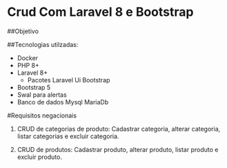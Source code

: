   # Crud Com Laravel 8 e Bootstrap

  ##Objetivo

  ##Tecnologias utilzadas:

  - Docker
  - PHP 8+
  - Laravel 8+
    - Pacotes Laravel Ui Bootstrap
  - Bootstrap 5
  - Swal para alertas
  - Banco de dados Mysql MariaDb

  #Requisitos negacionais
  
  1. CRUD de categorias de produto: Cadastrar categoria, alterar categoria, listar
    categorias e excluir categoria.
    
  2. CRUD de produtos: Cadastrar produto, alterar produto, listar produto e excluir
    produto.



